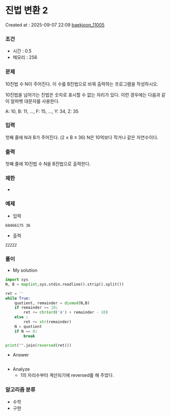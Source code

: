 # 진법 변환 2
Created at : 2025-09-07 22:09
[baekjoon_11005](https://www.acmicpc.net/problem/11005)
### 조건
- 시간 : 0.5
- 메모리 : 256
### 문제
10진법 수 N이 주어진다. 이 수를 B진법으로 바꿔 출력하는 프로그램을 작성하시오.

10진법을 넘어가는 진법은 숫자로 표시할 수 없는 자리가 있다. 이런 경우에는 다음과 같이 알파벳 대문자를 사용한다.

A: 10, B: 11, ..., F: 15, ..., Y: 34, Z: 35
### 입력
첫째 줄에 N과 B가 주어진다. (2 ≤ B ≤ 36) N은 10억보다 작거나 같은 자연수이다.
### 출력
첫째 줄에 10진법 수 N을 B진법으로 출력한다.
### 제한
- 
### 예제
- 입력
```
60466175 36
```
- 출력
```
ZZZZZ
``` 

### 풀이
- My solution
```python
import sys
N, B = map(int,sys.stdin.readline().strip().split())

ret = ''
while True:
    quotient, remainder = divmod(N,B)
    if remainder >= 10:
        ret += chr(ord('A') + remainder - 10)
    else :
        ret += str(remainder)
    N = quotient
    if N == 0:
        break

print("".join(reversed(ret)))
```

- Answer
```python

```

- Analyze
	- 1의 자리수부터 계산되기에 reversed를 해 주었다.
### 알고리즘 분류
- 수학
- 구현